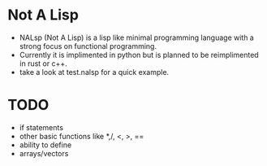 # Not A Lisp
- NALsp (Not A Lisp) is a lisp like minimal programming language with a strong focus on functional programming. 
- Currently it is implimented in python but is planned to be reimplimented in rust or c++.
- take a look at test.nalsp for a quick example.

# TODO
- if statements
- other basic functions like *,/, <, >, ==
- ability to define
- arrays/vectors